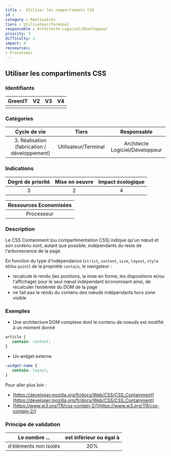 ```yaml
---
title :  Utiliser les compartiments CSS
id : 
category : Réalisation
tiers : Utilisateur/Terminal
responsable : Architecte Logiciel/Développeur
priority: 3
difficulty: 2
impact: 4
ressources:
- Processeur
---
```


## Utiliser les compartiments CSS

### Identifiants

| GreenIT |  V2  |  V3  |  V4  |
|:-------:|:----:|:----:|:----:|
|      |   |   |      |

### Catégories

| Cycle de vie |  Tiers  |  Responsable  |
|:---------:|:----:|:----:|
| 3. Réalisation (fabrication / développement) | Utilisateur/Terminal | Architecte Logiciel/Développeur |

### Indications

| Degré de priorité |      Mise en oeuvre       |  Impact écologique    |
|:-------------------:|:-------------------------:|:---------------------:|
| 3 | 2 | 4 |

|Ressources Economisées                                      |
|:----------------------------------------------------------:|
|Processeur   |

### Description

Le CSS Containment (ou compartimentation CSS) indique qu'un nœud et son contenu sont, autant que possible, indépendants du reste de l'arborescence de la page.

En fonction du type d'indépendance (```strict```, ```content```, ```size```, ```layout```, ```style``` et/ou ```paint```) de la propriété ```contain```, le navigateur :
 - recalcule le rendu (les positions, la mise en forme, les dispositions et/ou l'affichage) pour le seul nœud indépendant économisant ainsi, de recalculer l’entièreté du DOM de la page
- ne fait pas le rendu du contenu des nœuds indépendants hors zone visible

### Exemples
- Une architecture DOM complexe dont le contenu de noeuds est modifié à un moment donné
```css
article {
   contain: content;
}
```
- Un widget externe
```css
.widget-name {
   contain: layout;
}
```
Pour aller plus loin : 
- [https://developer.mozilla.org/fr/docs/Web/CSS/CSS_Containment](https://developer.mozilla.org/fr/docs/Web/CSS/CSS_Containment)
- [https://www.w3.org/TR/css-contain-2/](https://www.w3.org/TR/css-contain-2/)

### Principe de validation

| Le nombre ... |     est inférieur ou égal à   |  
|-------------------|:-------------------------:|
| d'éléments non isolés    |  20% |
